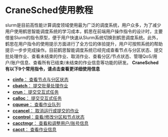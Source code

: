 # CraneSched使用教程

slurm是目前高性能计算调度领域使用最为广泛的调度系统，用户众多，为了减少用户使用鹤思智能调度系统的学习成本，鹤思在前端用户操作指令的设计时，主要借鉴Slurm的指令原型，便于用户快速从Slurm系统切换到鹤思调度系统。此外，鹤思在用户指令的使用提示方面进行了全方位的体验提升，用户可按照系统的帮助提示一步步完成操作。目前鹤思智能调度系统已经完成查看节点与分区状态、提交批处理作业、查看未结束的作业、取消作业、查看分区/节点状态、管理QoS/用户/账户信息、查看所有已结束/未结束的作业信息等功能的研发。
**CraneSched有以下9个常用指令，请点击查看更详细使用信息**

- [**cinfo**： 查看节点与分区状态](./cinfo.md)
- [**cbatch**： 提交批量处理作业](./cbatch.md)
- [**crun**： 提交交互式任务](./crun.md)
- [**calloc**： 提交交互式任务](./calloc.md)
- [**cqueue**： 查看作业队列](./cqueue.md)
- [**ccancel**： 取消运行或提交的作业](./ccancel.md)
- [**ccontrol**：查看/修改分区和节点状态](./ccontrol.md)
- [**cacctmgr**： 查看和调整用户/账号信息](./cacctmgr.md)
- [**cacct**： 查看作业信息](./cacct.md)